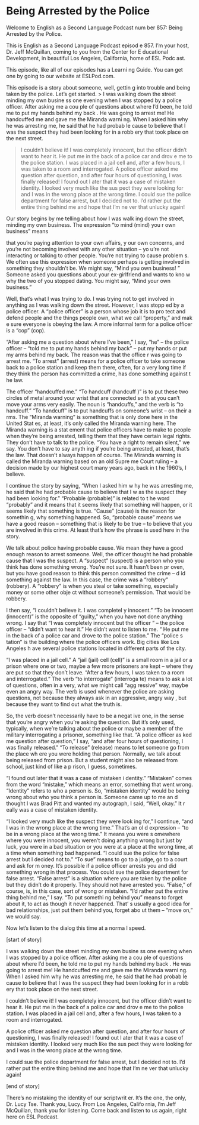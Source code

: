 # Being Arrested by the Police

Welcome to English as a Second Language Podcast num ber 857: Being Arrested by the Police.

This is English as a Second Language Podcast episod e 857. I’m your host, Dr. Jeff McQuillan, coming to you from the Center for E ducational Development, in beautiful Los Angeles, California, home of ESL Podc ast.

This episode, like all of our episodes has a Learni ng Guide. You can get one by going to our website at ESLPod.com.

This episode is a story about someone, well, gettin g into trouble and being taken by the police. Let’s get started. > I was walking down the street minding my own busine ss one evening when I was stopped by a police officer.  After asking me a cou ple of questions about where I’d been, he told me to put my hands behind my back .  He was going to arrest me!  He handcuffed me and gave me the Miranda warni ng.  When I asked him why he was arresting me, he said that he had probab le cause to believe that I was the suspect they had been looking for in a robb ery that took place on the next street.
> I couldn’t believe it!  I was completely innocent, but the officer didn’t want to hear it.  He put me in the back of a police car and drov e me to the police station.  I was placed in a jail cell and, after a few hours, I  was taken to a room and interrogated.
> A police officer asked me question after question, and after four hours of questioning, I was finally released!  I found out l ater that it was a case of mistaken identity.  I looked very much like the sus pect they were looking for and I was in the wrong place at the wrong time.
> I could sue the police department for false arrest,  but I decided not to.  I’d rather put the entire thing behind me and hope that I’m ne ver that unlucky again!

Our story begins by me telling about how I was walk ing down the street, minding my own business. The expression “to mind (mind) you r own business” means

that you’re paying attention to your own affairs, y our own concerns, and you’re not becoming involved with any other situation – yo u’re not interacting or talking to other people. You’re not trying to cause problem s. We often use this expression when someone perhaps is getting involved  in something they shouldn’t be. We might say, “Mind you own business! ” Someone asked you questions about your ex-girlfriend and wants to kno w why the two of you stopped dating. You might say, “Mind your own business.”

Well, that’s what I was trying to do. I was trying not to get involved in anything as I was walking down the street. However, I was stopp ed by a police officer. A “police officer” is a person whose job it is to pro tect and defend people and the things people own, what we call “property,” and mak e sure everyone is obeying the law. A more informal term for a police officer is a “cop” (cop).

“After asking me a question about where I’ve been,”  I say, “he” – the police officer – “told me to put my hands behind my back” – put my hands or put my arms behind my back. The reason was that the office r was going to arrest me. “To arrest” (arrest) means for a police officer to take someone back to a police station and keep them there, often, for a very long  time if they think the person has committed a crime, has done something against t he law.

The officer “handcuffed me.” “To handcuff (handcuff )” is to put these two circles of metal around your wrist that are connected so th at you can’t move your arms very easily. The noun is “handcuffs,” and the verb is “to handcuff.” “To handcuff” is to put handcuffs on someone’s wrist – on their a rms. The “Miranda warning” is something that is only done here in the United Stat es, at least, it’s only called the Miranda warning here. The Miranda warning is a stat ement that police officers have to make to people when they’re being arrested,  telling them that they have certain legal rights. They don’t have to talk to the police. “You have a right to remain silent,” we say. You don’t have to say anyth ing if you’re being arrested, at least, that’s the law. That doesn’t always happen of course. The Miranda warning is called the Miranda warning based on an old Supre me Court ruling – a decision made by our highest court many years ago, back in t he 1960’s, I believe.

I continue the story by saying, “When I asked him w hy he was arresting me, he said that he had probable cause to believe that I w as the suspect they had been looking for.” “Probable (probable)” is related to t he word “probably” and it means that it seems likely that something will happen, or  it seems likely that something is true. “Cause” (cause) is the reason for somethin g, why something happened. So, “probable cause” means we have a good reason – something that is likely to be true – to believe that you are involved in this crime. At least that’s how the phrase is used here in the story.

 We talk about police having probable cause. We mean  they have a good enough reason to arrest someone. Well, the officer thought  he had probable cause that I was the suspect. A “suspect” (suspect) is a person who you think has done something wrong. You’re not sure. It hasn’t been pr oven, but you have good reason to think this person committed the crime – d id something against the law. In this case, the crime was a “robbery” (robbery). A “robbery” is when you steal or take something, especially money or some other obje ct without someone’s permission. That would be robbery.

I then say, “I couldn’t believe it. I was completel y innocent.” “To be innocent (innocent)” is the opposite of “guilty,”  when you have not done anything wrong. I say that “I was completely innocent but the officer ” – the police officer – “didn’t want to hear it.” He didn’t want to listen to me. “ He put me in the back of a police car and drove to the police station.” The “police s tation” is the building where the police officers work. Big cities like Los Angeles h ave several police stations located in different parts of the city.

“I was placed in a jail cell.” A “jail (jail) cell (cell)” is a small room in a jail or a prison where one or two, maybe a few more prisoners  are kept – where they are put so that they don’t leave. “After a few hours, I  was taken to a room and interrogated.” The verb “to interrogate” (interroga te) means to ask a lot of questions, often in a very, what we might call “agg ressive” way, maybe even an angry way. The verb is used whenever the police are  asking questions, not because they always ask in an aggressive, angry way , but because they want to find out what the truth is.

So, the verb doesn’t necessarily have to be a negat ive one, in the sense that you’re angry when you’re asking the question. But it’s only used, typically, when we’re talking about the police or maybe a member of  the military interrogating a prisoner, something like that. “A police officer as ked me question after question,” I say, “and after four hours of questioning, I was finally released.” “To release” (release) means to let someone go from the place wh ere you were holding that person. Normally, we talk about being released from  prison. But a student might also be released from school, just kind of like a p rison, I guess, sometimes.

“I found out later that it was a case of mistaken i dentity.” “Mistaken” comes from the word “mistake,” which means an error, something  that went wrong. “Identity” refers to who a person is. So, “mistaken identity” would be being wrong about who you think a person is. Someone came up to me an d thought I was Brad Pitt and wanted my autograph, I said, “Well, okay.” It r eally was a case of mistaken identity.

 “I looked very much like the suspect they were look ing for,” I continue, “and I was in the wrong place at the wrong time.” That’s an ol d expression – “to be in a wrong place at the wrong time.” It means you were s omewhere where you were innocent, you weren’t doing anything wrong but just  by luck, you were in a bad situation or you were at a place at the wrong time,  at a time when something bad happened. “I could sue the police for false arrest but I decided not to.” “To sue” means to go to a judge, go to a court and ask for m oney. It’s possible if a police officer arrests you and did something wrong in that  process. You could sue the police department for false arrest. “False arrest” is a situation where you are taken by the police but they didn’t do it properly.  They should not have arrested you. “False,” of course, is, in this case, sort of wrong or mistaken. “I’d rather put the entire thing behind me,” I say. “To put somethi ng behind you” means to forget about it, to act as though it never happened. That’ s usually a good idea for bad relationships, just put them behind you, forget abo ut them – “move on,” we would say.

Now let’s listen to the dialog this time at a norma l speed.

[start of story]

I was walking down the street minding my own busine ss one evening when I was stopped by a police officer.  After asking me a cou ple of questions about where I’d been, he told me to put my hands behind my back .  He was going to arrest me!  He handcuffed me and gave me the Miranda warni ng.  When I asked him why he was arresting me, he said that he had probab le cause to believe that I was the suspect they had been looking for in a robb ery that took place on the next street.

I couldn’t believe it!  I was completely innocent, but the officer didn’t want to hear it.  He put me in the back of a police car and drov e me to the police station.  I was placed in a jail cell and, after a few hours, I  was taken to a room and interrogated.

A police officer asked me question after question, and after four hours of questioning, I was finally released!  I found out l ater that it was a case of mistaken identity.  I looked very much like the sus pect they were looking for and I was in the wrong place at the wrong time.

I could sue the police department for false arrest,  but I decided not to.  I’d rather put the entire thing behind me and hope that I’m ne ver that unlucky again!

[end of story]

There’s no mistaking the identity of our scriptwrit er. It’s the one, the only, Dr. Lucy Tse. Thank you, Lucy. From Los Angeles, Califo rnia, I’m Jeff McQuillan, thank you for listening. Come back and listen to us  again, right here on ESL Podcast.



